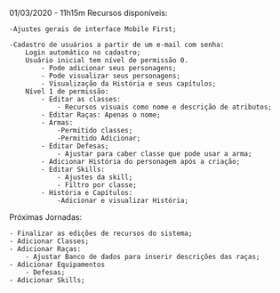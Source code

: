 01/03/2020 - 11h15m
Recursos disponíveis:

    -Ajustes gerais de interface Mobile First;
    
    -Cadastro de usuários a partir de um e-mail com senha:
        Login automático no cadastro;
        Usuário inicial tem nível de permissão 0.     
            - Pode adicionar seus personagens;
            - Pode visualizar seus personagens;
            - Visualização da História e seus capítulos;
        Nível 1 de permissão:
            - Editar as classes:
                - Recursos visuais como nome e descrição de atributos;
            - Editar Raças: Apenas o nome;
            - Armas:
                -Permitido classes;
                -Permitido Adicionar;
            - Editar Defesas;
                - Ajustar para caber classe que pode usar a arma;
            - Adicionar História do personagem após a criação;
            - Editar Skills:
                - Ajustes da skill;
                - Filtro por classe;
            - História e Capítulos:
                -Adicionar e visualizar História;

Próximas Jornadas:

    - Finalizar as edições de recursos do sistema;
    - Adicionar Classes;
    - Adicionar Raças:
        - Ajustar Banco de dados para inserir descrições das raças;
    - Adicionar Equipamentos
        - Defesas;
    - Adicionar Skills;
    

    